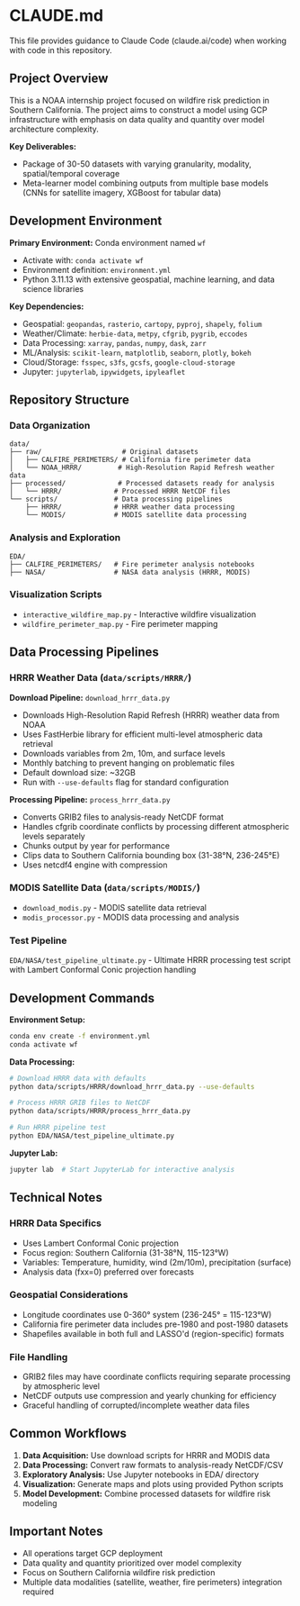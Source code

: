 # CLAUDE.md

This file provides guidance to Claude Code (claude.ai/code) when working with code in this repository.

## Project Overview

This is a NOAA internship project focused on wildfire risk prediction in Southern California. The project aims to construct a model using GCP infrastructure with emphasis on data quality and quantity over model architecture complexity.

**Key Deliverables:**
- Package of 30-50 datasets with varying granularity, modality, spatial/temporal coverage
- Meta-learner model combining outputs from multiple base models (CNNs for satellite imagery, XGBoost for tabular data)

## Development Environment

**Primary Environment:** Conda environment named `wf`
- Activate with: `conda activate wf`
- Environment definition: `environment.yml`
- Python 3.11.13 with extensive geospatial, machine learning, and data science libraries

**Key Dependencies:**
- Geospatial: `geopandas`, `rasterio`, `cartopy`, `pyproj`, `shapely`, `folium`
- Weather/Climate: `herbie-data`, `metpy`, `cfgrib`, `pygrib`, `eccodes`
- Data Processing: `xarray`, `pandas`, `numpy`, `dask`, `zarr`
- ML/Analysis: `scikit-learn`, `matplotlib`, `seaborn`, `plotly`, `bokeh`
- Cloud/Storage: `fsspec`, `s3fs`, `gcsfs`, `google-cloud-storage`
- Jupyter: `jupyterlab`, `ipywidgets`, `ipyleaflet`

## Repository Structure

### Data Organization
```
data/
├── raw/                    # Original datasets
│   ├── CALFIRE_PERIMETERS/ # California fire perimeter data
│   └── NOAA_HRRR/         # High-Resolution Rapid Refresh weather data
├── processed/             # Processed datasets ready for analysis
│   └── HRRR/             # Processed HRRR NetCDF files
└── scripts/              # Data processing pipelines
    ├── HRRR/             # HRRR weather data processing
    └── MODIS/            # MODIS satellite data processing
```

### Analysis and Exploration
```
EDA/
├── CALFIRE_PERIMETERS/   # Fire perimeter analysis notebooks
├── NASA/                 # NASA data analysis (HRRR, MODIS)
```

### Visualization Scripts
- `interactive_wildfire_map.py` - Interactive wildfire visualization
- `wildfire_perimeter_map.py` - Fire perimeter mapping

## Data Processing Pipelines

### HRRR Weather Data (`data/scripts/HRRR/`)
**Download Pipeline:** `download_hrrr_data.py`
- Downloads High-Resolution Rapid Refresh (HRRR) weather data from NOAA
- Uses FastHerbie library for efficient multi-level atmospheric data retrieval
- Downloads variables from 2m, 10m, and surface levels
- Monthly batching to prevent hanging on problematic files
- Default download size: ~32GB
- Run with `--use-defaults` flag for standard configuration

**Processing Pipeline:** `process_hrrr_data.py` 
- Converts GRIB2 files to analysis-ready NetCDF format
- Handles cfgrib coordinate conflicts by processing different atmospheric levels separately
- Chunks output by year for performance
- Clips data to Southern California bounding box (31-38°N, 236-245°E)
- Uses netcdf4 engine with compression

### MODIS Satellite Data (`data/scripts/MODIS/`)
- `download_modis.py` - MODIS satellite data retrieval
- `modis_processor.py` - MODIS data processing and analysis

### Test Pipeline
`EDA/NASA/test_pipeline_ultimate.py` - Ultimate HRRR processing test script with Lambert Conformal Conic projection handling

## Development Commands

**Environment Setup:**
```bash
conda env create -f environment.yml
conda activate wf
```

**Data Processing:**
```bash
# Download HRRR data with defaults
python data/scripts/HRRR/download_hrrr_data.py --use-defaults

# Process HRRR GRIB files to NetCDF
python data/scripts/HRRR/process_hrrr_data.py

# Run HRRR pipeline test
python EDA/NASA/test_pipeline_ultimate.py
```

**Jupyter Lab:**
```bash
jupyter lab  # Start JupyterLab for interactive analysis
```

## Technical Notes

### HRRR Data Specifics
- Uses Lambert Conformal Conic projection
- Focus region: Southern California (31-38°N, 115-123°W)
- Variables: Temperature, humidity, wind (2m/10m), precipitation (surface)
- Analysis data (fxx=0) preferred over forecasts

### Geospatial Considerations
- Longitude coordinates use 0-360° system (236-245° = 115-123°W)
- California fire perimeter data includes pre-1980 and post-1980 datasets
- Shapefiles available in both full and LASSO'd (region-specific) formats

### File Handling
- GRIB2 files may have coordinate conflicts requiring separate processing by atmospheric level
- NetCDF outputs use compression and yearly chunking for efficiency
- Graceful handling of corrupted/incomplete weather data files

## Common Workflows

1. **Data Acquisition:** Use download scripts for HRRR and MODIS data
2. **Data Processing:** Convert raw formats to analysis-ready NetCDF/CSV
3. **Exploratory Analysis:** Use Jupyter notebooks in EDA/ directory
4. **Visualization:** Generate maps and plots using provided Python scripts
5. **Model Development:** Combine processed datasets for wildfire risk modeling

## Important Notes

- All operations target GCP deployment
- Data quality and quantity prioritized over model complexity
- Focus on Southern California wildfire risk prediction
- Multiple data modalities (satellite, weather, fire perimeters) integration required